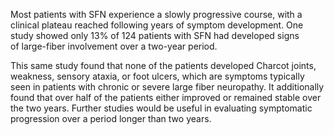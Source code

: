 Most patients with SFN experience a slowly progressive course, with a clinical plateau reached following years of symptom development. One study showed only 13% of 124 patients with SFN had developed signs of large-fiber involvement over a two-year period.

This same study found that none of the patients developed Charcot joints, weakness, sensory ataxia, or foot ulcers, which are symptoms typically seen in patients with chronic or severe large fiber neuropathy. It additionally found that over half of the patients either improved or remained stable over the two years. Further studies would be useful in evaluating symptomatic progression over a period longer than two years.